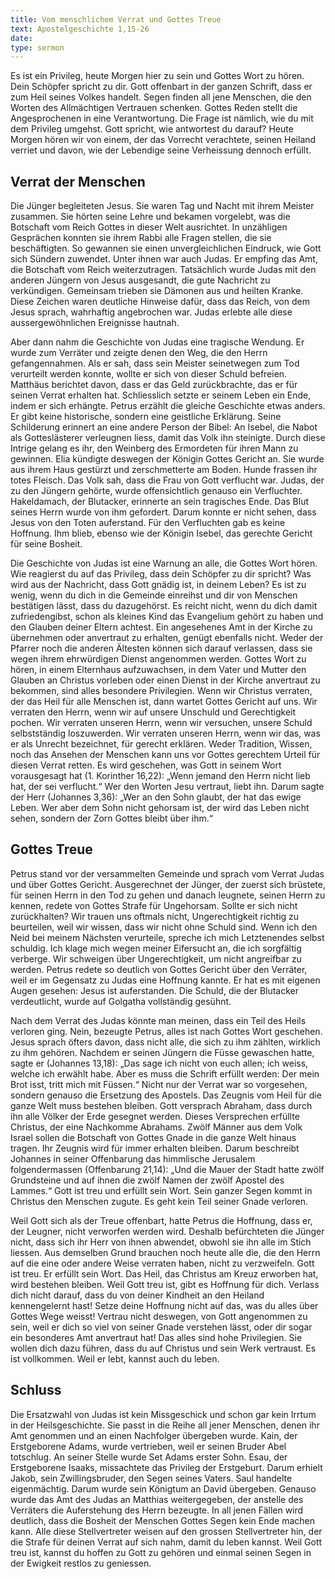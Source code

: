 ```yaml
---
title: Vom menschlichem Verrat und Gottes Treue
text: Apostelgeschichte 1,15-26
date: 
type: sermon
---
```


Es ist ein Privileg, heute Morgen hier zu sein und Gottes Wort zu hören. Dein Schöpfer spricht zu dir. Gott offenbart in der ganzen Schrift, dass er zum Heil seines Volkes handelt. Segen finden all jene Menschen, die den Worten des Allmächtigen Vertrauen schenken. Gottes Reden stellt die Angesprochenen in eine Verantwortung. Die Frage ist nämlich, wie du mit dem Privileg umgehst. Gott spricht, wie antwortest du darauf? Heute Morgen hören wir von einem, der das Vorrecht verachtete, seinen Heiland verriet und davon, wie der Lebendige seine Verheissung dennoch erfüllt.

## Verrat der Menschen

Die Jünger begleiteten Jesus. Sie waren Tag und Nacht mit ihrem Meister zusammen. Sie hörten seine Lehre und bekamen vorgelebt, was die Botschaft vom Reich Gottes in dieser Welt ausrichtet. In unzähligen Gesprächen konnten sie ihrem Rabbi alle Fragen stellen, die sie beschäftigten. So gewannen sie einen unvergleichlichen Eindruck, wie Gott sich Sündern zuwendet. Unter ihnen war auch Judas. Er empfing das Amt, die Botschaft vom Reich weiterzutragen. Tatsächlich wurde Judas mit den anderen Jüngern von Jesus ausgesandt, die gute Nachricht zu verkündigen. Gemeinsam trieben sie Dämonen aus und heilten Kranke. Diese Zeichen waren deutliche Hinweise dafür, dass das Reich, von dem Jesus sprach, wahrhaftig angebrochen war. Judas erlebte alle diese aussergewöhnlichen Ereignisse hautnah.

Aber dann nahm die Geschichte von Judas eine tragische Wendung. Er wurde zum Verräter und zeigte denen den Weg, die den Herrn gefangennahmen. Als er sah, dass sein Meister seinetwegen zum Tod verurteilt werden konnte, wollte er sich von dieser Schuld befreien. Matthäus berichtet davon, dass er das Geld zurückbrachte, das er für seinen Verrat erhalten hat. Schliesslich setzte er seinem Leben ein Ende, indem er sich erhängte. Petrus erzählt die gleiche Geschichte etwas anders. Er gibt keine historische, sondern eine geistliche Erklärung. Seine Schilderung erinnert an eine andere Person der Bibel: An Isebel, die Nabot als Gotteslästerer verleugnen liess, damit das Volk ihn steinigte. Durch diese Intrige gelang es ihr, den Weinberg des Ermordeten für ihren Mann zu gewinnen. Elia kündigte deswegen der Königin Gottes Gericht an. Sie wurde aus ihrem Haus gestürzt und zerschmetterte am Boden. Hunde frassen ihr totes Fleisch. Das Volk sah, dass die Frau von Gott verflucht war. Judas, der zu den Jüngern gehörte, wurde offensichtlich genauso ein Verfluchter. Hakeldamach, der Blutacker, erinnerte an sein tragisches Ende. Das Blut seines Herrn wurde von ihm gefordert. Darum konnte er nicht sehen, dass Jesus von den Toten auferstand. Für den Verfluchten gab es keine Hoffnung. Ihm blieb, ebenso wie der Königin Isebel, das gerechte Gericht für seine Bosheit.

Die Geschichte von Judas ist eine Warnung an alle, die Gottes Wort hören. Wie reagierst du auf das Privileg, dass dein Schöpfer zu dir spricht? Was wird aus der Nachricht, dass Gott gnädig ist, in deinem Leben? Es ist zu wenig, wenn du dich in die Gemeinde einreihst und dir von Menschen bestätigen lässt, dass du dazugehörst. Es reicht nicht, wenn du dich damit zufriedengibst, schon als kleines Kind das Evangelium gehört zu haben und den Glauben deiner Eltern achtest. Ein angesehenes Amt in der Kirche zu übernehmen oder anvertraut zu erhalten, genügt ebenfalls nicht. Weder der Pfarrer noch die anderen Ältesten können sich darauf verlassen, dass sie wegen ihrem ehrwürdigen Dienst angenommen werden. Gottes Wort zu hören, in einem Elternhaus aufzuwachsen, in dem Vater und Mutter den Glauben an Christus vorleben oder einen Dienst in der Kirche anvertraut zu bekommen, sind alles besondere Privilegien. Wenn wir Christus verraten, der das Heil für alle Menschen ist, dann wartet Gottes Gericht auf uns. Wir verraten den Herrn, wenn wir auf unsere Unschuld und Gerechtigkeit pochen. Wir verraten unseren Herrn, wenn wir versuchen, unsere Schuld selbstständig loszuwerden. Wir verraten unseren Herrn, wenn wir das, was er als Unrecht bezeichnet, für gerecht erklären. Weder Tradition, Wissen, noch das Ansehen der Menschen kann uns vor Gottes gerechtem Urteil für diesen Verrat retten. Es wird geschehen, was Gott in seinem Wort vorausgesagt hat (1. Korinther 16,22): „Wenn jemand den Herrn nicht lieb hat, der sei verflucht.“ Wer den Worten Jesu vertraut, liebt ihn. Darum sagte der Herr (Johannes 3,36): „Wer an den Sohn glaubt, der hat das ewige Leben. Wer aber dem Sohn nicht gehorsam ist, der wird das Leben nicht sehen, sondern der Zorn Gottes bleibt über ihm.“

## Gottes Treue

Petrus stand vor der versammelten Gemeinde und sprach vom Verrat Judas und über Gottes Gericht. Ausgerechnet der Jünger, der zuerst sich brüstete, für seinen Herrn in den Tod zu gehen und danach leugnete, seinen Herrn zu kennen, redete von Gottes Strafe für Ungehorsam. Sollte er sich nicht zurückhalten? Wir trauen uns oftmals nicht, Ungerechtigkeit richtig zu beurteilen, weil wir wissen, dass wir nicht ohne Schuld sind. Wenn ich den Neid bei meinem Nächsten verurteile, spreche ich mich Letztenendes selbst schuldig. Ich klage mich wegen meiner Eifersucht an, die ich sorgfältig verberge. Wir schweigen über Ungerechtigkeit, um nicht angreifbar zu werden. Petrus redete so deutlich von Gottes Gericht über den Verräter, weil er im Gegensatz zu Judas eine Hoffnung kannte. Er hat es mit eigenen Augen gesehen: Jesus ist auferstanden. Die Schuld, die der Blutacker verdeutlicht, wurde auf Golgatha vollständig gesühnt.

Nach dem Verrat des Judas könnte man meinen, dass ein Teil des Heils verloren ging. Nein, bezeugte Petrus, alles ist nach Gottes Wort geschehen. Jesus sprach öfters davon, dass nicht alle, die sich zu ihm zählten, wirklich zu ihm gehören. Nachdem er seinen Jüngern die Füsse gewaschen hatte, sagte er (Johannes 13,18): „Das sage ich nicht von euch allen; ich weiss, welche ich erwählt habe. Aber es muss die Schrift erfüllt werden: Der mein Brot isst, tritt mich mit Füssen.“ Nicht nur der Verrat war so vorgesehen, sondern genauso die Ersetzung des Apostels. Das Zeugnis vom Heil für die ganze Welt muss bestehen bleiben. Gott versprach Abraham, dass durch ihn alle Völker der Erde gesegnet werden. Dieses Versprechen erfüllte Christus, der eine Nachkomme Abrahams. Zwölf Männer aus dem Volk Israel sollen die Botschaft von Gottes Gnade in die ganze Welt hinaus tragen. Ihr Zeugnis wird für immer erhalten bleiben. Darum beschreibt Johannes in seiner Offenbarung das himmlische Jerusalem folgendermassen (Offenbarung 21,14): „Und die Mauer der Stadt hatte zwölf Grundsteine und auf ihnen die zwölf Namen der zwölf Apostel des Lammes.“ Gott ist treu und erfüllt sein Wort. Sein ganzer Segen kommt in Christus den Menschen zugute. Es geht kein Teil seiner Gnade verloren.

Weil Gott sich als der Treue offenbart, hatte Petrus die Hoffnung, dass er, der Leugner, nicht verworfen werden wird. Deshalb befürchteten die Jünger nicht, dass sich ihr Herr von ihnen abwendet, obwohl sie ihn alle im Stich liessen. Aus demselben Grund brauchen noch heute alle die, die den Herrn auf die eine oder andere Weise verraten haben, nicht zu verzweifeln. Gott ist treu. Er erfüllt sein Wort. Das Heil, das Christus am Kreuz erworben hat, wird bestehen bleiben. Weil Gott treu ist, gibt es Hoffnung für dich. Verlass dich nicht darauf, dass du von deiner Kindheit an den Heiland kennengelernt hast! Setze deine Hoffnung nicht auf das, was du alles über Gottes Wege weisst! Vertrau nicht deswegen, von Gott angenommen zu sein, weil er dich so viel von seiner Gnade verstehen lässt, oder dir sogar ein besonderes Amt anvertraut hat! Das alles sind hohe Privilegien. Sie wollen dich dazu führen, dass du auf Christus und sein Werk vertraust. Es ist vollkommen. Weil er lebt, kannst auch du leben.

## Schluss

Die Ersatzwahl von Judas ist kein Missgeschick und schon gar kein Irrtum in der Heilsgeschichte. Sie passt in die Reihe all jener Menschen, denen ihr Amt genommen und an einen Nachfolger übergeben wurde. Kain, der Erstgeborene Adams, wurde vertrieben, weil er seinen Bruder Abel totschlug. An seiner Stelle wurde Set Adams erster Sohn. Esau, der Erstgeborene Isaaks, missachtete das Privileg der Erstgeburt. Darum erhielt Jakob, sein Zwillingsbruder, den Segen seines Vaters. Saul handelte eigenmächtig. Darum wurde sein Königtum an David übergeben. Genauso wurde das Amt des Judas an Matthias weitergegeben, der anstelle des Verräters die Auferstehung des Herrn bezeugte. In all jenen Fällen wird deutlich, dass die Bosheit der Menschen Gottes Segen kein Ende machen kann. Alle diese Stellvertreter weisen auf den grossen Stellvertreter hin, der die Strafe für deinen Verrat auf sich nahm, damit du leben kannst. Weil Gott treu ist, kannst du hoffen zu Gott zu gehören und einmal seinen Segen in der Ewigkeit restlos zu geniessen.

